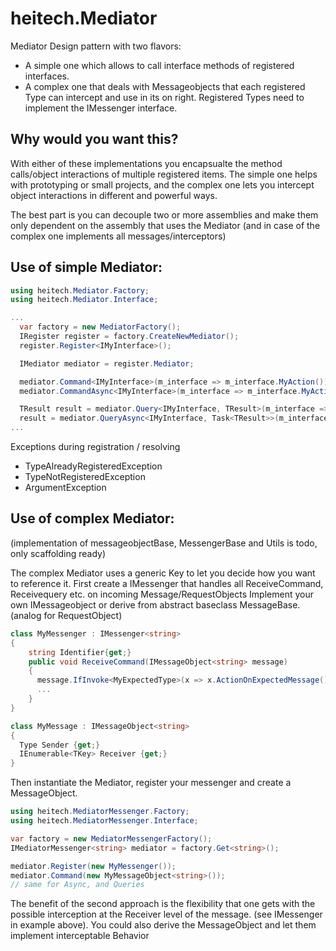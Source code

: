 # heitech.Mediator

Mediator Design pattern with two flavors:
- A simple one which allows to call interface methods of registered interfaces.
- A complex one that deals with Messageobjects that each registered Type can intercept and use in its on right. Registered Types need to implement the IMessenger interface.

## Why would you want this?
With either of these implementations you encapsualte the method calls/object interactions of multiple registered items. The simple one helps with prototyping or small projects, and the complex one lets you intercept object interactions in different and powerful ways.

The best part is you can decouple two or more assemblies and make them only dependent on the assembly that uses the Mediator (and in case of the complex one implements all messages/interceptors)

## Use of simple Mediator:

```csharp
using heitech.Mediator.Factory;
using heitech.Mediator.Interface;

...
  var factory = new MediatorFactory();
  IRegister register = factory.CreateNewMediator();
  register.Register<IMyInterface>();

  IMediator mediator = register.Mediator;

  mediator.Command<IMyInterface>(m_interface => m_interface.MyAction());
  mediator.CommandAsync<IMyInterface>(m_interface => m_interface.MyActionAsync()).Wait();

  TResult result = mediator.Query<IMyInterface, TResult>(m_interface => m_interface.MyFunc<TResult>());
  result = mediator.QueryAsync<IMyInterface, Task<TResult>>(m_interface => m_interface.MyFuncAsync<TResult>()).Result();
...             

```
Exceptions during registration / resolving 
- TypeAlreadyRegisteredException 
- TypeNotRegisteredException
- ArgumentException


## Use of complex Mediator:
(implementation of messageobjectBase, MessengerBase and Utils is todo, only scaffolding ready)

The complex Mediator uses a generic Key to let you decide how you want to reference it.
First create a IMessenger that handles all ReceiveCommand, Receivequery etc. on incoming Message/RequestObjects
Implement your own IMessageobject or derive from abstract baseclass MessageBase. (analog for RequestObject) 
```csharp
class MyMessenger : IMessenger<string>
{
    string Identifier{get;}
    public void ReceiveCommand(IMessageObject<string> message)
    {
      message.IfInvoke<MyExpectedType>(x => x.ActionOnExpectedMessage());
      ...
    }
}

class MyMessage : IMessageObject<string>
{
  Type Sender {get;}
  IEnumerable<TKey> Receiver {get;}
}
```

Then instantiate the Mediator, register your messenger and create a MessageObject.
```csharp
using heitech.MediatorMessenger.Factory;
using heitech.MediatorMessenger.Interface;

var factory = new MediatorMessengerFactory();
IMediatorMessenger<string> mediator = factory.Get<string>();

mediator.Register(new MyMessenger());
mediator.Command(new MyMessageObject<string>());
// same for Async, and Queries
```
The benefit of the second approach is the flexibility that one gets with the possible interception at the Receiver level of the message. (see IMessenger<string> in example above). You could also derive the MessageObject and let them implement interceptable Behavior
